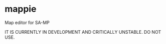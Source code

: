 mappie
======

Map editor for SA-MP

IT IS CURRENTLY IN DEVELOPMENT AND CRITICALLY UNSTABLE. DO NOT USE.
